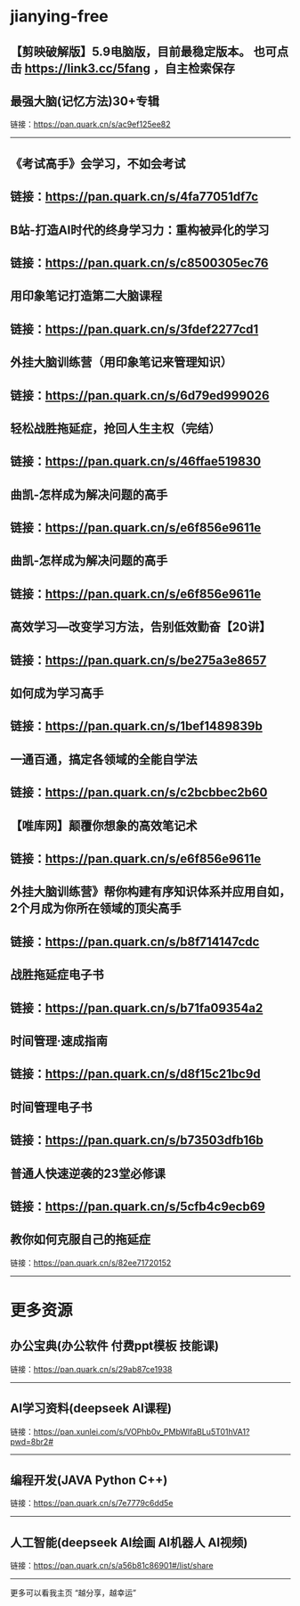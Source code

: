 # jianying-free
【剪映破解版】5.9电脑版，目前最稳定版本。
也可点击 https://link3.cc/5fang ，自主检索保存
------------------

## 最强大脑(记忆方法)30+专辑
链接：https://pan.quark.cn/s/ac9ef125ee82

------------------
## 《考试高手》会学习，不如会考试
链接：https://pan.quark.cn/s/4fa77051df7c
------------------
## B站-打造AI时代的终身学习力：重构被异化的学习
链接：https://pan.quark.cn/s/c8500305ec76
------------------
## 用印象笔记打造第二大脑课程
链接：https://pan.quark.cn/s/3fdef2277cd1
------------------
## 外挂大脑训练营（用印象笔记来管理知识）
链接：https://pan.quark.cn/s/6d79ed999026
------------------
## 轻松战胜拖延症，抢回人生主权（完结）
链接：https://pan.quark.cn/s/46ffae519830
------------------
## 曲凯-怎样成为解决问题的高手
链接：https://pan.quark.cn/s/e6f856e9611e
------------------
## 曲凯-怎样成为解决问题的高手
链接：https://pan.quark.cn/s/e6f856e9611e
------------------
## 高效学习—改变学习方法，告别低效勤奋【20讲】
链接：https://pan.quark.cn/s/be275a3e8657
------------------
## 如何成为学习高手
链接：https://pan.quark.cn/s/1bef1489839b
------------------
## 一通百通，搞定各领域的全能自学法
链接：https://pan.quark.cn/s/c2bcbbec2b60
------------------
## 【唯库网】颠覆你想象的高效笔记术
链接：https://pan.quark.cn/s/e6f856e9611e
------------------
## 外挂大脑训练营》帮你构建有序知识体系并应用自如，2个月成为你所在领域的顶尖高手
链接：https://pan.quark.cn/s/b8f714147cdc
------------------
## 战胜拖延症电子书
链接：https://pan.quark.cn/s/b71fa09354a2
------------------
## 时间管理·速成指南
链接：https://pan.quark.cn/s/d8f15c21bc9d
------------------
## 时间管理电子书
链接：https://pan.quark.cn/s/b73503dfb16b
------------------
## 普通人快速逆袭的23堂必修课
链接：https://pan.quark.cn/s/5cfb4c9ecb69
------------------
## 教你如何克服自己的拖延症
链接：https://pan.quark.cn/s/82ee71720152

------------------
# 更多资源
## 办公宝典(办公软件 付费ppt模板 技能课)
链接：https://pan.quark.cn/s/29ab87ce1938

------------------
## AI学习资料(deepseek Al课程)
链接：https://pan.xunlei.com/s/VOPhb0v_PMbWlfaBLu5T01hVA1?pwd=8br2#

------------------
## 编程开发(JAVA Python C++)
链接：https://pan.quark.cn/s/7e7779c6dd5e

------------------
## 人工智能(deepseek Al绘画 AI机器人 AI视频)
链接：https://pan.quark.cn/s/a56b81c86901#/list/share

------------------
更多可以看我主页
“越分享，越幸运”

